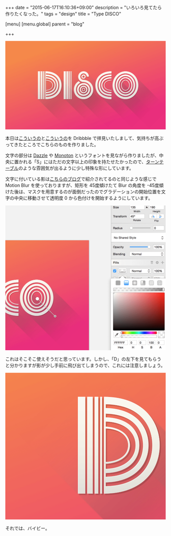 +++
date = "2015-06-17T16:10:36+09:00"
description = "いろいろ見てたら作りたくなった。"
tags = "design"
title = "Type DISCO"

[menu]
  [menu.global]
    parent = "blog"

+++

![幅の異なる線を数本組み合わせて作られた「DISCO」という太い文字。グラデーションとロングシャドウで少し文字が浮き立つように置かれている](/images/blog/type-disco/image.png)

本日は[こういうの](https://dribbble.com/shots/2063405-Ampersand)と[こういうの](https://dribbble.com/shots/2104243-Com-poot-er)を Dribbble で拝見いたしまして、気持ちが高ぶってきたところでこちらのものを作りました。

文字の部分は [Dazzle](http://www.fonts.com/font/device-fonts/dazzle/regular/web-font) や [Monoton](http://www.fontsquirrel.com/fonts/monoton) というフォントを見ながら作りましたが、中央に置かれる「S」にはただの文字以上の印象を持たせたかったので、[ターンテーブル](https://goo.gl/FM3W87)のような雰囲気が出るように少し特殊な形にしています。

文字に付いている影は[こちらのブログ](http://brilliantsketch.com/make-long-shadow-effect-sketch/)で紹介されてるのと同じような感じで Motion Blur を使っておりますが、矩形を 45度傾けたて Blur の角度を -45度傾けた後は、マスクを用意するのが面倒だったのでグラデーションの開始位置を文字の中央に移動させて透明度 0 から色付けを開始するようにしています。

![Sketch上でグラデーションの開始位置を変更した後、alpha値0の白色からalpha値50の黒色でグラデーションをかける様子](/images/blog/type-disco/shot-setting-shadow-style.png)

これはそこそこ使えそうだと思っています。しかし、「D」の左下を見てもらうと分かりますが影が少し手前に飛び出てしまうので、これには注意しましょう。

![影が文字の右下だけでなく別の方向にも出てしまっている様子](/images/blog/type-disco/shot-type-d.png)

それでは、バイビー。
